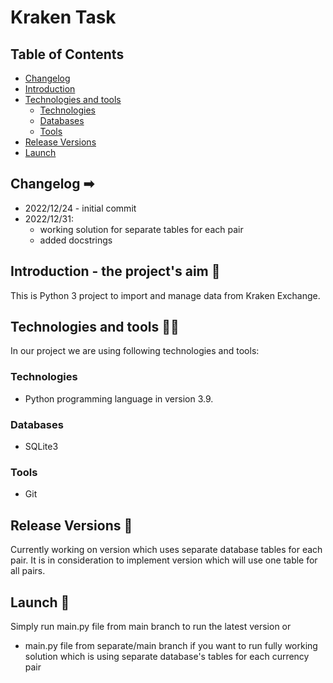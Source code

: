 # Kraken Task

## Table of Contents

- [Changelog](#changelog-)
- [Introduction](#introduction---the-projects-aim-)
- [Technologies and tools](#technologies-and-tools-)
    - [Technologies](#technologies)
    - [Databases](#databases)
    - [Tools](#tools)
- [Release Versions](#release-versions-)
- [Launch](#launch-)
    
## Changelog ➡

- 2022/12/24 - initial commit
- 2022/12/31:
  - working solution for separate tables for each pair
  - added docstrings

## Introduction - the project's aim 🎯

This is Python 3 project to import and manage data from Kraken Exchange. 

## Technologies and tools 👨‍💻

In our project we are using following technologies and tools:

### Technologies

- Python programming language in version 3.9.

### Databases

- SQLite3
### Tools

- Git

## Release Versions 🔨

Currently working on version which uses separate database tables for each pair. It is in consideration to implement version which will use one table for all pairs. 

## Launch 🚀

Simply run main.py file from main branch to run the latest version or
* main.py file from separate/main branch if you want to run fully working solution which is using separate database's tables for each currency pair